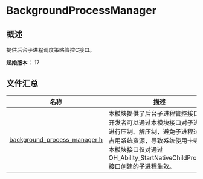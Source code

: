 # BackgroundProcessManager

## 概述

提供后台子进程调度策略管控C接口。

**起始版本：** 17
## 文件汇总

| 名称 | 描述 |
| -- | -- |
| [background_process_manager.h](capi-background-process-manager-h.md) | 本模块提供了后台子进程管控接口。开发者可以通过本模块接口对子进程进行压制、解压制，避免子进程过多占用系统资源，导致系统使用卡顿。本模块接口仅对通过OH_Ability_StartNativeChildProcess接口创建的子进程生效。 |
